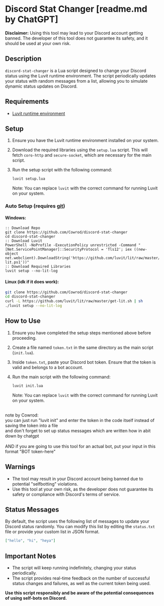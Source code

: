 # Discord Stat Changer [readme.md by ChatGPT]

**Disclaimer:** Using this tool may lead to your Discord account getting banned. The developer of this tool does not guarantee its safety, and it should be used at your own risk.

## Description

`discord-stat-changer` is a Lua script designed to change your Discord status using the Luvit runtime environment. The script periodically updates your status with random messages from a list, allowing you to simulate dynamic status updates on Discord.

## Requirements

- [Luvit runtime environment](https://luvit.io/)

## Setup

1. Ensure you have the Luvit runtime environment installed on your system.
2. Download the required libraries using the `setup.lua` script. This will fetch `coro-http` and `secure-socket`, which are necessary for the main script.
3. Run the setup script with the following command:

   ```sh
   luvit setup.lua
   ```

   Note: You can replace `luvit` with the correct command for running Luvit on your system.

### Auto Setup (requires [git](https://git-scm.com))

#### Windows:

```batch
:: Download Repo
git clone https://github.com/Cowrod/discord-stat-changer
cd discord-stat-changer
:: Download Luvit
PowerShell -NoProfile -ExecutionPolicy unrestricted -Command "[Net.ServicePointManager]::SecurityProtocol = 'Tls12'; iex ((new-object net.webclient).DownloadString('https://github.com/luvit/lit/raw/master/get-lit.ps1'))"
:: Download Required Libraries
luvit setup --no-lit-log
```

#### Linux (idk if it does work):

```sh
git clone https://github.com/Cowrod/discord-stat-changer
cd discord-stat-changer
curl -L https://github.com/luvit/lit/raw/master/get-lit.sh | sh
./luvit setup --no-lit-log
```

## How to Use

1. Ensure you have completed the setup steps mentioned above before proceeding.
2. Create a file named `token.txt` in the same directory as the main script (`init.lua`).
3. Inside `token.txt`, paste your Discord bot token. Ensure that the token is valid and belongs to a bot account.
4. Run the main script with the following command:

   ```sh
   luvit init.lua
   ```

   Note: You can replace `luvit` with the correct command for running Luvit on your system.

<br/>note by Cowrod: <br/>
you can just run "luvit init" and enter the token in the code itself instead of saving the token into a file<br/>
and don't forget to set up status messages which are written how in abit down by chatgpt<br/>
<br/>AND if you are going to use this tool for an actual bot, put your input in this format "BOT token-here"

## Warnings

- The tool may result in your Discord account being banned due to potential "selfbotting" violations.
- Use this tool at your own risk, as the developer does not guarantee its safety or compliance with Discord's terms of service.

## Status Messages

By default, the script uses the following list of messages to update your Discord status randomly. You can modify this list by editing the `status.txt` file or provide your custom list in JSON format.

```json
["hello", "hi", "heya"]
```

## Important Notes

- The script will keep running indefinitely, changing your status periodically.
- The script provides real-time feedback on the number of successful status changes and failures, as well as the current token being used.

**Use this script responsibly and be aware of the potential consequences of using self-bots on Discord.**

